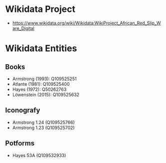 # Wikidata Project

* https://www.wikidata.org/wiki/Wikidata:WikiProject_African_Red_Slip_Ware_Digital

# Wikidata Entities

## Books

-   Armstrong (1993): Q109525251
-   Atlante (1981): Q109525400
-   Hayes (1972): Q50262763
-   Löwenstein (2015): Q109525632

## Iconografy

-   Armstrong 1.24 (Q109525766)
-   Armstrong 1.23 (Q109525702)

## Potforms

-   Hayes 53A (Q109532933)
